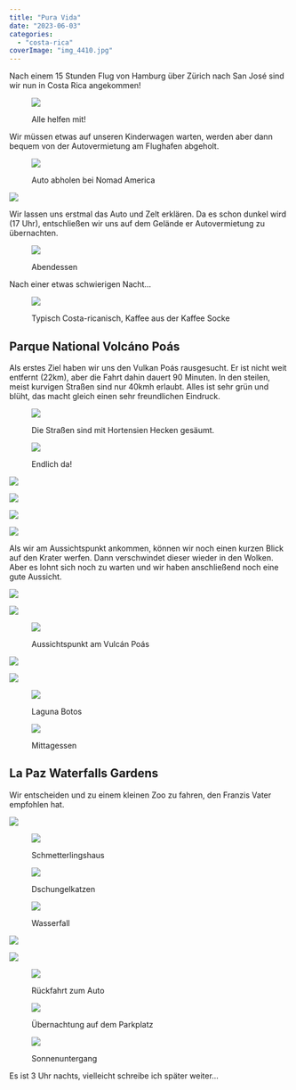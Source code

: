 ```yaml
---
title: "Pura Vida"
date: "2023-06-03"
categories: 
  - "costa-rica"
coverImage: "img_4410.jpg"
---
```


Nach einem 15 Stunden Flug von Hamburg über Zürich nach San José sind wir nun in Costa Rica angekommen!

<figure>

![](https://hafenstrand.wordpress.com/wp-content/uploads/2023/06/img_4405.jpg?w=768)

<figcaption>

Alle helfen mit!

</figcaption>

</figure>

Wir müssen etwas auf unseren Kinderwagen warten, werden aber dann bequem von der Autovermietung am Flughafen abgeholt.

<figure>

![](https://hafenstrand.wordpress.com/wp-content/uploads/2023/06/img_4410.jpg?w=1024)

<figcaption>

Auto abholen bei Nomad America

</figcaption>

</figure>

![](https://hafenstrand.wordpress.com/wp-content/uploads/2023/06/img_0565.jpg?w=768)

Wir lassen uns erstmal das Auto und Zelt erklären. Da es schon dunkel wird (17 Uhr), entschließen wir uns auf dem Gelände er Autovermietung zu übernachten.

<figure>

![](https://hafenstrand.wordpress.com/wp-content/uploads/2023/06/img_0458.jpg?w=1024)

<figcaption>

Abendessen

</figcaption>

</figure>

Nach einer etwas schwierigen Nacht…

<figure>

![](https://hafenstrand.wordpress.com/wp-content/uploads/2023/06/img_0459.jpg?w=768)

<figcaption>

Typisch Costa-ricanisch, Kaffee aus der Kaffee Socke

</figcaption>

</figure>

## Parque National Volcáno Poás

Als erstes Ziel haben wir uns den Vulkan Poás rausgesucht. Er ist nicht weit entfernt (22km), aber die Fahrt dahin dauert 90 Minuten. In den steilen, meist kurvigen Straßen sind nur 40kmh erlaubt. Alles ist sehr grün und blüht, das macht gleich einen sehr freundlichen Eindruck.

<figure>

![](https://hafenstrand.wordpress.com/wp-content/uploads/2023/06/img_0573.jpg?w=1024)

<figcaption>

Die Straßen sind mit Hortensien Hecken gesäumt.

</figcaption>

</figure>

<figure>

![](https://hafenstrand.wordpress.com/wp-content/uploads/2023/06/img_0584.jpg?w=768)

<figcaption>

Endlich da!

</figcaption>

</figure>

![](https://hafenstrand.wordpress.com/wp-content/uploads/2023/06/img_0481.jpg?w=1024)

![](https://hafenstrand.wordpress.com/wp-content/uploads/2023/06/img_0479.jpg?w=1024)

![](https://hafenstrand.wordpress.com/wp-content/uploads/2023/06/img_0560.jpg?w=768)

![](https://hafenstrand.wordpress.com/wp-content/uploads/2023/06/img_0487.jpg?w=576)

Als wir am Aussichtspunkt ankommen, können wir noch einen kurzen Blick auf den Krater werfen. Dann verschwindet dieser wieder in den Wolken. Aber es lohnt sich noch zu warten und wir haben anschließend noch eine gute Aussicht.

![](https://hafenstrand.wordpress.com/wp-content/uploads/2023/06/img_0507.jpg?w=1024)

![](https://hafenstrand.wordpress.com/wp-content/uploads/2023/06/img_0509.jpg?w=1024)

<figure>

![](https://hafenstrand.wordpress.com/wp-content/uploads/2023/06/img_0515.jpg?w=1024)

<figcaption>

Aussichtspunkt am Vulcán Poás

</figcaption>

</figure>

![](https://hafenstrand.wordpress.com/wp-content/uploads/2023/06/img_0529.jpg?w=1024)

![](https://hafenstrand.wordpress.com/wp-content/uploads/2023/06/img_0539.jpg?w=1024)

<figure>

![](https://hafenstrand.wordpress.com/wp-content/uploads/2023/06/img_0542.jpg?w=1024)

<figcaption>

Laguna Botos

</figcaption>

</figure>

<figure>

![](https://hafenstrand.wordpress.com/wp-content/uploads/2023/06/img_0568.jpg?w=768)

<figcaption>

Mittagessen

</figcaption>

</figure>

## La Paz Waterfalls Gardens

Wir entscheiden und zu einem kleinen Zoo zu fahren, den Franzis Vater empfohlen hat.

![](https://hafenstrand.wordpress.com/wp-content/uploads/2023/06/img_0592-1.jpg?w=1024)

<figure>

![](https://hafenstrand.wordpress.com/wp-content/uploads/2023/06/img_0605.jpg?w=1024)

<figcaption>

Schmetterlingshaus

</figcaption>

</figure>

<figure>

![](https://hafenstrand.wordpress.com/wp-content/uploads/2023/06/img_0627.jpg?w=1024)

<figcaption>

Dschungelkatzen

</figcaption>

</figure>

<figure>

![](https://hafenstrand.wordpress.com/wp-content/uploads/2023/06/img_0645.jpg?w=768)

<figcaption>

Wasserfall

</figcaption>

</figure>

![](https://hafenstrand.wordpress.com/wp-content/uploads/2023/06/img_0635.jpg?w=768)

![](https://hafenstrand.wordpress.com/wp-content/uploads/2023/06/img_0661.jpg?w=1024)

<figure>

![](https://hafenstrand.wordpress.com/wp-content/uploads/2023/06/img_0665.jpg?w=768)

<figcaption>

Rückfahrt zum Auto

</figcaption>

</figure>

<figure>

![](https://hafenstrand.wordpress.com/wp-content/uploads/2023/06/img_0674.jpg?w=1024)

<figcaption>

Übernachtung auf dem Parkplatz

</figcaption>

</figure>

<figure>

![](https://hafenstrand.wordpress.com/wp-content/uploads/2023/06/img_0677.jpg?w=1024)

<figcaption>

Sonnenuntergang

</figcaption>

</figure>

Es ist 3 Uhr nachts, vielleicht schreibe ich später weiter…
